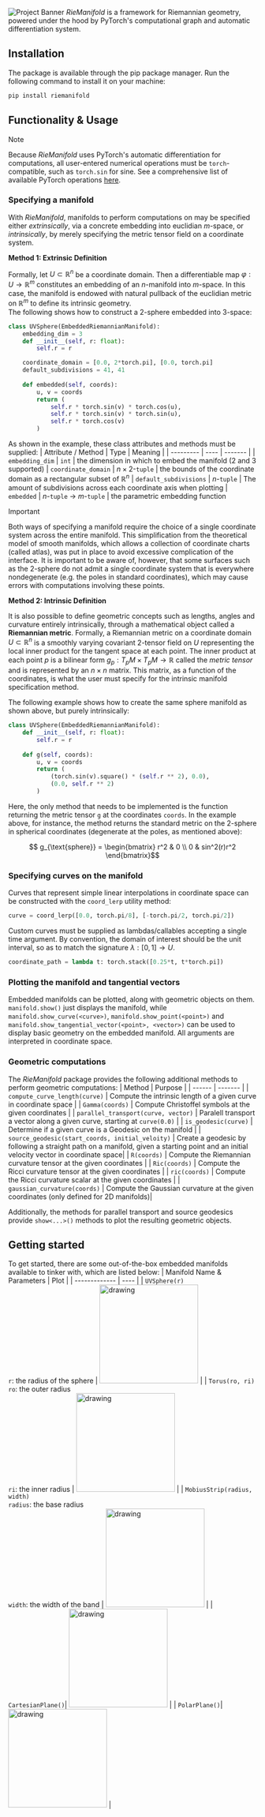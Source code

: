 ![Project Banner](images/project_banner.jpg) *RieManifold* is a framework for Riemannian geometry, powered under the hood by PyTorch's computational graph and automatic differentiation system.

## Installation
The package is available through the pip package manager. Run the following command to install it on your machine:
```sh
pip install riemanifold
```

## Functionality & Usage


> [!NOTE]  
> Because *RieManifold* uses PyTorch's automatic differentiation for computations, all user-entered numerical operations must be ``torch``-compatible, such as ``torch.sin`` for sine. See a comprehensive list of available PyTorch operations [here](https://docs.pytorch.org/docs/stable/torch.html).

### Specifying a manifold

With *RieManifold*, manifolds to perform computations on may be specified either *extrinsically*, via a concrete embedding into euclidian $m$-space, or *intrinsically*, by merely specifying the metric tensor field on a coordinate system.

**Method 1: Extrinsic Definition**

Formally, let $U\subset\mathbb{R}^n$ be a coordinate domain. Then a differentiable map $\varphi : U \to \mathbb{R}^m$ constitutes an embedding of an $n$-manifold into $m$-space. In this case, the manifold is endowed with natural pullback of the euclidian metric on $\mathbb{R}^m$ to define its intrinsic geometry.\
The following shows how to construct a 2-sphere embedded into 3-space:
```python
class UVSphere(EmbeddedRiemannianManifold):
    embedding_dim = 3
    def __init__(self, r: float):
        self.r = r

    coordinate_domain = [0.0, 2*torch.pi], [0.0, torch.pi]
    default_subdivisions = 41, 41
    
    def embedded(self, coords):
        u, v = coords
        return (
            self.r * torch.sin(v) * torch.cos(u),
            self.r * torch.sin(v) * torch.sin(u),
            self.r * torch.cos(v)
        )
```

As shown in the example, these class attributes and methods must be supplied:
| Attribute / Method | Type | Meaning |
| --------- | ---- | ------- |
| ``embedding_dim`` | ``int`` | the dimension in which to embed the manifold (2 and 3 supported)
| ``coordinate_domain`` | $n\times 2$-``tuple`` | the bounds of the coordinate domain as a rectangular subset of $\mathbb{R}^n$
| ``default_subdivisions`` | $n$-``tuple`` | The amount of subdivisions across each coordinate axis when plotting
| ``embedded`` | $n$-``tuple`` $\to$ $m$-``tuple`` | the parametric embedding function

> [!IMPORTANT]  
> Both ways of specifying a manifold require the choice of a single coordinate system across the entire manifold. This simplification from the theoretical model of smooth manifolds, which allows a collection of coordinate charts (called atlas), was put in place to avoid excessive complication of the interface. It is important to be aware of, however, that some surfaces such as the 2-sphere do not admit a single coordinate system that is everywhere nondegenerate (e.g. the poles in standard coordinates), which may cause errors with computations involving these points.

**Method 2: Intrinsic Definition**

It is also possible to define geometric concepts such as lengths, angles and curvature entirely intrinsically, through a mathematical object called a **Riemannian metric**. Formally, a Riemannian metric on a coordinate domain $U\subset\mathbb{R}^n$ is a smoothly varying covariant 2-tensor field  on $U$ representing the local inner product for the tangent space at each point. The inner product at each point $p$ is a bilinear form $g_p : T_pM \times T_pM \to \mathbb{R}$ called the *metric tensor* and is represented by an $n\times n$ matrix. This matrix, as a function of the coordinates, is what the user must specify for the intrinsic manifold specification method.

The following example shows how to create the same sphere manifold as shown above, but purely intrinsically:
```python
class UVSphere(EmbeddedRiemannianManifold):
    def __init__(self, r: float):
        self.r = r
    
    def g(self, coords):
        u, v = coords
        return (
            (torch.sin(v).square() * (self.r ** 2), 0.0),
            (0.0, self.r ** 2)
        )
```
Here, the only method that needs to be implemented is the function returning the metric tensor ``g`` at the coordinates ``coords``. In the example above, for instance, the method returns the standard metric on the 2-sphere in spherical coordinates (degenerate at the poles, as mentioned above):
```math
  g_{\text{sphere}} = \begin{bmatrix} 
    r^2 & 0 \\ 
    0 & sin^2(r)r^2
  \end{bmatrix}
```

### Specifying curves on the manifold
Curves that represent simple linear interpolations in coordinate space can be constructed with the ``coord_lerp`` utility method:
```python
curve = coord_lerp([0.0, torch.pi/8], [-torch.pi/2, torch.pi/2])
```
Custom curves must be supplied as lambdas/callables accepting a single time argument. By convention, the domain of interest should be the unit interval, so as to match the signature $\lambda : [0, 1] \to U$.
```python
coordinate_path = lambda t: torch.stack([0.25*t, t*torch.pi])
```
### Plotting the manifold and tangential vectors
Embedded manifolds can be plotted, along with geometric objects on them. ``manifold.show()`` just displays the manifold, while ``manifold.show_curve(<curve>)``, ``manifold.show_point(<point>)`` and ``manifold.show_tangential_vector(<point>, <vector>)`` can be used to display basic geometry on the embedded manifold. All arguments are interpreted in coordinate space.

### Geometric computations

The *RieManifold* package provides the following additional methods to perform geometric computations:
| Method | Purpose |
| ------ | ------- |
| ``compute_curve_length(curve)`` | Compute the intrinsic length of a given curve in coordinate space |
| ``Gamma(coords)`` | Compute Christoffel symbols at the given coordinates |
| ``parallel_transport(curve, vector)`` | Paralell transport a vector along a given curve, starting at ``curve(0.0)`` |
| ``is_geodesic(curve)`` | Determine if a given curve is a Geodesic on the manifold |
| ``source_geodesic(start_coords, initial_veloity)`` | Create a geodesic by following a straight path on a manifold, given a starting point and an initial velocity vector in coordinate space|
| ``R(coords)`` | Compute the Riemannian curvature tensor at the given coordinates |
| ``Ric(coords)`` | Compute the Ricci curvature tensor at the given coordinates |
| ``ric(coords)`` | Compute the Ricci curvature scalar at the given coordinates |
| ``gaussian_curvature(coords)`` | Compute the Gaussian curvature at the given coordinates (only defined for 2D manifolds)|

Additionally, the methods for parallel transport and source geodesics provide ``show<...>()`` methods to plot the resulting geometric objects.

## Getting started
To get started, there are some out-of-the-box embedded manifolds available to tinker with, which are listed below:
| Manifold Name & Parameters | Plot |
| ------------- | ---- |
| ``UVSphere(r)`` <br> ``r``: the radius of the sphere | <img src="images/sphere.png" alt="drawing" width="200"/> |
| ``Torus(ro, ri)`` <br> ``ro``: the outer radius <br> ``ri``: the inner radius | <img src="images/torus.png" alt="drawing" width="200"/> |
| ``MobiusStrip(radius, width)`` <br> ``radius``: the base radius <br> ``width``: the width of the band | <img src="images/mobius_strip.png" alt="drawing" width="200"/> |
| ``CartesianPlane()``| <img src="images/cartesian_plane.png" alt="drawing" width="200"/> |
| ``PolarPlane()``| <img src="images/polar_plane.png" alt="drawing" width="200"/> |

